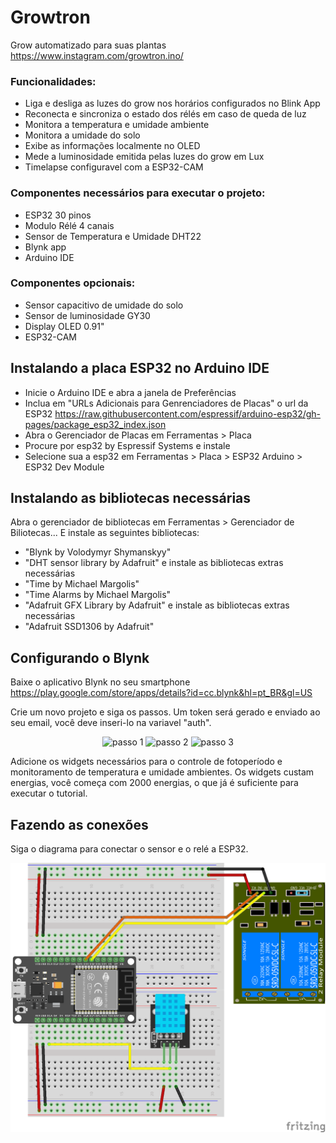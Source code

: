 # Growtron

Grow automatizado para suas plantas
https://www.instagram.com/growtron.ino/

### Funcionalidades:
* Liga e desliga as luzes do grow nos horários configurados no Blink App
* Reconecta e sincroniza o estado dos rélés em caso de queda de luz
* Monitora a temperatura e umidade ambiente
* Monitora a umidade do solo
* Exibe as informações localmente no OLED
* Mede a luminosidade emitida pelas luzes do grow em Lux
* Timelapse configuravel com a ESP32-CAM

### Componentes necessários para executar o projeto:
* ESP32 30 pinos
* Modulo Rélé 4 canais
* Sensor de Temperatura e Umidade DHT22
* Blynk app
* Arduino IDE

### Componentes opcionais:
* Sensor capacitivo de umidade do solo
* Sensor de luminosidade GY30
* Display OLED 0.91"
* ESP32-CAM


## Instalando a placa ESP32 no Arduino IDE

* Inicie o Arduino IDE e abra a janela de Preferências
* Inclua em "URLs Adicionais para Genrenciadores de Placas" o url da ESP32 https://raw.githubusercontent.com/espressif/arduino-esp32/gh-pages/package_esp32_index.json 
* Abra o Gerenciador de Placas em Ferramentas > Placa
* Procure por esp32 by Espressif Systems e instale
* Selecione sua a esp32 em Ferramentas > Placa > ESP32 Arduino > ESP32 Dev Module

## Instalando as bibliotecas necessárias

Abra o gerenciador de bibliotecas em Ferramentas > Gerenciador de Biliotecas...
E instale as seguintes bibliotecas:

* "Blynk by Volodymyr Shymanskyy"
* "DHT sensor library by Adafruit" e instale as bibliotecas extras necessárias
* "Time by Michael Margolis"
* "Time Alarms by Michael Margolis"
* "Adafruit GFX Library by Adafruit" e instale as bibliotecas extras necessárias
* "Adafruit SSD1306 by Adafruit"

## Configurando o Blynk

Baixe o aplicativo Blynk no seu smartphone
https://play.google.com/store/apps/details?id=cc.blynk&hl=pt_BR&gl=US

Crie um novo projeto e siga os passos. Um token será gerado e enviado ao seu email, você deve inseri-lo na variavel "auth".

<p align="center">
  <img src="https://raw.githubusercontent.com/growtronino/tentativanodemcu/master/tutorial_03.jpg" width="250" title="passo 1">
  <img src="https://raw.githubusercontent.com/growtronino/tentativanodemcu/master/tutorial_02.jpg" width="250" title="passo 2">
  <img src="https://raw.githubusercontent.com/growtronino/tentativanodemcu/master/tutorial_01.jpg" width="250" title="passo 3">
</p>

Adicione os widgets necessários para o controle de fotoperíodo e monitoramento de temperatura e umidade ambientes. Os widgets custam energias, você começa com 2000 energias, o que já é suficiente para executar o tutorial.


## Fazendo as conexões 

Siga o diagrama para conectar o sensor e o relé a ESP32. 

<img src="growtron_01_bb.png" width="550" title="passo 1">


